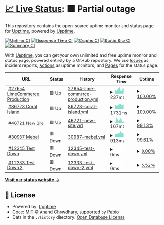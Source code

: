 # [📈 Live Status](https://demo.upptime.js.org): <!--live status--> **🟧 Partial outage**

This repository contains the open-source uptime monitor and status page for [Upptime](https://upptime.js.org), powered by [Upptime](https://github.com/upptime/upptime).

[![Uptime CI](https://github.com/LimeCommerce/upptime/workflows/Uptime%20CI/badge.svg)](https://github.com/LimeCommerce/upptime/actions?query=workflow%3A%22Uptime+CI%22)
[![Response Time CI](https://github.com/LimeCommerce/upptime/workflows/Response%20Time%20CI/badge.svg)](https://github.com/LimeCommerce/upptime/actions?query=workflow%3A%22Response+Time+CI%22)
[![Graphs CI](https://github.com/LimeCommerce/upptime/workflows/Graphs%20CI/badge.svg)](https://github.com/LimeCommerce/upptime/actions?query=workflow%3A%22Graphs+CI%22)
[![Static Site CI](https://github.com/LimeCommerce/upptime/workflows/Static%20Site%20CI/badge.svg)](https://github.com/LimeCommerce/upptime/actions?query=workflow%3A%22Static+Site+CI%22)
[![Summary CI](https://github.com/LimeCommerce/upptime/workflows/Summary%20CI/badge.svg)](https://github.com/LimeCommerce/upptime/actions?query=workflow%3A%22Summary+CI%22)

With [Upptime](https://upptime.js.org), you can get your own unlimited and free uptime monitor and status page, powered entirely by a GitHub repository. We use [Issues](https://github.com/upptime/upptime/issues) as incident reports, [Actions](https://github.com/LimeCommerce/upptime/actions) as uptime monitors, and [Pages](https://demo.upptime.js.org) for the status page.

<!--start: status pages-->
<!-- This summary is generated by Upptime (https://github.com/upptime/upptime) -->
<!-- Do not edit this manually, your changes will be overwritten -->
<!-- prettier-ignore -->
| URL | Status | History | Response Time | Uptime |
| --- | ------ | ------- | ------------- | ------ |
| <img alt="" src="https://www.limecommerce.com/favicon.svg" height="13"> [#27654 LimeCommerce Production](https://limecommerce.com) | 🟩 Up | [27654-lime-commerce-production.yml](https://github.com/LimeCommerce/upptime/commits/HEAD/history/27654-lime-commerce-production.yml) | <details><summary><img alt="Response time graph" src="./graphs/27654-lime-commerce-production/response-time-week.png" height="20"> 237ms</summary><br><a href="https://uptime.limecommerce.work/history/27654-lime-commerce-production"><img alt="Response time 237" src="https://img.shields.io/endpoint?url=https%3A%2F%2Fraw.githubusercontent.com%2FLimeCommerce%2Fupptime%2FHEAD%2Fapi%2F27654-lime-commerce-production%2Fresponse-time.json"></a><br><a href="https://uptime.limecommerce.work/history/27654-lime-commerce-production"><img alt="24-hour response time 237" src="https://img.shields.io/endpoint?url=https%3A%2F%2Fraw.githubusercontent.com%2FLimeCommerce%2Fupptime%2FHEAD%2Fapi%2F27654-lime-commerce-production%2Fresponse-time-day.json"></a><br><a href="https://uptime.limecommerce.work/history/27654-lime-commerce-production"><img alt="7-day response time 237" src="https://img.shields.io/endpoint?url=https%3A%2F%2Fraw.githubusercontent.com%2FLimeCommerce%2Fupptime%2FHEAD%2Fapi%2F27654-lime-commerce-production%2Fresponse-time-week.json"></a><br><a href="https://uptime.limecommerce.work/history/27654-lime-commerce-production"><img alt="30-day response time 237" src="https://img.shields.io/endpoint?url=https%3A%2F%2Fraw.githubusercontent.com%2FLimeCommerce%2Fupptime%2FHEAD%2Fapi%2F27654-lime-commerce-production%2Fresponse-time-month.json"></a><br><a href="https://uptime.limecommerce.work/history/27654-lime-commerce-production"><img alt="1-year response time 237" src="https://img.shields.io/endpoint?url=https%3A%2F%2Fraw.githubusercontent.com%2FLimeCommerce%2Fupptime%2FHEAD%2Fapi%2F27654-lime-commerce-production%2Fresponse-time-year.json"></a></details> | <details><summary><a href="https://uptime.limecommerce.work/history/27654-lime-commerce-production">100.00%</a></summary><a href="https://uptime.limecommerce.work/history/27654-lime-commerce-production"><img alt="All-time uptime 100.00%" src="https://img.shields.io/endpoint?url=https%3A%2F%2Fraw.githubusercontent.com%2FLimeCommerce%2Fupptime%2FHEAD%2Fapi%2F27654-lime-commerce-production%2Fuptime.json"></a><br><a href="https://uptime.limecommerce.work/history/27654-lime-commerce-production"><img alt="24-hour uptime 100.00%" src="https://img.shields.io/endpoint?url=https%3A%2F%2Fraw.githubusercontent.com%2FLimeCommerce%2Fupptime%2FHEAD%2Fapi%2F27654-lime-commerce-production%2Fuptime-day.json"></a><br><a href="https://uptime.limecommerce.work/history/27654-lime-commerce-production"><img alt="7-day uptime 100.00%" src="https://img.shields.io/endpoint?url=https%3A%2F%2Fraw.githubusercontent.com%2FLimeCommerce%2Fupptime%2FHEAD%2Fapi%2F27654-lime-commerce-production%2Fuptime-week.json"></a><br><a href="https://uptime.limecommerce.work/history/27654-lime-commerce-production"><img alt="30-day uptime 100.00%" src="https://img.shields.io/endpoint?url=https%3A%2F%2Fraw.githubusercontent.com%2FLimeCommerce%2Fupptime%2FHEAD%2Fapi%2F27654-lime-commerce-production%2Fuptime-month.json"></a><br><a href="https://uptime.limecommerce.work/history/27654-lime-commerce-production"><img alt="1-year uptime 100.00%" src="https://img.shields.io/endpoint?url=https%3A%2F%2Fraw.githubusercontent.com%2FLimeCommerce%2Fupptime%2FHEAD%2Fapi%2F27654-lime-commerce-production%2Fuptime-year.json"></a></details>
| <img alt="" src="https://coralisland.wiki/w/favicon.ico" height="13"> [#86723 Coral Island](https://coralisland.wiki/) | 🟩 Up | [86723-coral-island.yml](https://github.com/LimeCommerce/upptime/commits/HEAD/history/86723-coral-island.yml) | <details><summary><img alt="Response time graph" src="./graphs/86723-coral-island/response-time-week.png" height="20"> 1731ms</summary><br><a href="https://uptime.limecommerce.work/history/86723-coral-island"><img alt="Response time 1731" src="https://img.shields.io/endpoint?url=https%3A%2F%2Fraw.githubusercontent.com%2FLimeCommerce%2Fupptime%2FHEAD%2Fapi%2F86723-coral-island%2Fresponse-time.json"></a><br><a href="https://uptime.limecommerce.work/history/86723-coral-island"><img alt="24-hour response time 1895" src="https://img.shields.io/endpoint?url=https%3A%2F%2Fraw.githubusercontent.com%2FLimeCommerce%2Fupptime%2FHEAD%2Fapi%2F86723-coral-island%2Fresponse-time-day.json"></a><br><a href="https://uptime.limecommerce.work/history/86723-coral-island"><img alt="7-day response time 1731" src="https://img.shields.io/endpoint?url=https%3A%2F%2Fraw.githubusercontent.com%2FLimeCommerce%2Fupptime%2FHEAD%2Fapi%2F86723-coral-island%2Fresponse-time-week.json"></a><br><a href="https://uptime.limecommerce.work/history/86723-coral-island"><img alt="30-day response time 1731" src="https://img.shields.io/endpoint?url=https%3A%2F%2Fraw.githubusercontent.com%2FLimeCommerce%2Fupptime%2FHEAD%2Fapi%2F86723-coral-island%2Fresponse-time-month.json"></a><br><a href="https://uptime.limecommerce.work/history/86723-coral-island"><img alt="1-year response time 1731" src="https://img.shields.io/endpoint?url=https%3A%2F%2Fraw.githubusercontent.com%2FLimeCommerce%2Fupptime%2FHEAD%2Fapi%2F86723-coral-island%2Fresponse-time-year.json"></a></details> | <details><summary><a href="https://uptime.limecommerce.work/history/86723-coral-island">100.00%</a></summary><a href="https://uptime.limecommerce.work/history/86723-coral-island"><img alt="All-time uptime 100.00%" src="https://img.shields.io/endpoint?url=https%3A%2F%2Fraw.githubusercontent.com%2FLimeCommerce%2Fupptime%2FHEAD%2Fapi%2F86723-coral-island%2Fuptime.json"></a><br><a href="https://uptime.limecommerce.work/history/86723-coral-island"><img alt="24-hour uptime 100.00%" src="https://img.shields.io/endpoint?url=https%3A%2F%2Fraw.githubusercontent.com%2FLimeCommerce%2Fupptime%2FHEAD%2Fapi%2F86723-coral-island%2Fuptime-day.json"></a><br><a href="https://uptime.limecommerce.work/history/86723-coral-island"><img alt="7-day uptime 100.00%" src="https://img.shields.io/endpoint?url=https%3A%2F%2Fraw.githubusercontent.com%2FLimeCommerce%2Fupptime%2FHEAD%2Fapi%2F86723-coral-island%2Fuptime-week.json"></a><br><a href="https://uptime.limecommerce.work/history/86723-coral-island"><img alt="30-day uptime 100.00%" src="https://img.shields.io/endpoint?url=https%3A%2F%2Fraw.githubusercontent.com%2FLimeCommerce%2Fupptime%2FHEAD%2Fapi%2F86723-coral-island%2Fuptime-month.json"></a><br><a href="https://uptime.limecommerce.work/history/86723-coral-island"><img alt="1-year uptime 100.00%" src="https://img.shields.io/endpoint?url=https%3A%2F%2Fraw.githubusercontent.com%2FLimeCommerce%2Fupptime%2FHEAD%2Fapi%2F86723-coral-island%2Fuptime-year.json"></a></details>
| <img alt="" src="https://icons.duckduckgo.com/ip3/newsite.limecommerce.work.ico" height="13"> [#46721 New Site](https://newsite.limecommerce.work) | 🟩 Up | [46721-new-site.yml](https://github.com/LimeCommerce/upptime/commits/HEAD/history/46721-new-site.yml) | <details><summary><img alt="Response time graph" src="./graphs/46721-new-site/response-time-week.png" height="20"> 167ms</summary><br><a href="https://uptime.limecommerce.work/history/46721-new-site"><img alt="Response time 167" src="https://img.shields.io/endpoint?url=https%3A%2F%2Fraw.githubusercontent.com%2FLimeCommerce%2Fupptime%2FHEAD%2Fapi%2F46721-new-site%2Fresponse-time.json"></a><br><a href="https://uptime.limecommerce.work/history/46721-new-site"><img alt="24-hour response time 106" src="https://img.shields.io/endpoint?url=https%3A%2F%2Fraw.githubusercontent.com%2FLimeCommerce%2Fupptime%2FHEAD%2Fapi%2F46721-new-site%2Fresponse-time-day.json"></a><br><a href="https://uptime.limecommerce.work/history/46721-new-site"><img alt="7-day response time 167" src="https://img.shields.io/endpoint?url=https%3A%2F%2Fraw.githubusercontent.com%2FLimeCommerce%2Fupptime%2FHEAD%2Fapi%2F46721-new-site%2Fresponse-time-week.json"></a><br><a href="https://uptime.limecommerce.work/history/46721-new-site"><img alt="30-day response time 167" src="https://img.shields.io/endpoint?url=https%3A%2F%2Fraw.githubusercontent.com%2FLimeCommerce%2Fupptime%2FHEAD%2Fapi%2F46721-new-site%2Fresponse-time-month.json"></a><br><a href="https://uptime.limecommerce.work/history/46721-new-site"><img alt="1-year response time 167" src="https://img.shields.io/endpoint?url=https%3A%2F%2Fraw.githubusercontent.com%2FLimeCommerce%2Fupptime%2FHEAD%2Fapi%2F46721-new-site%2Fresponse-time-year.json"></a></details> | <details><summary><a href="https://uptime.limecommerce.work/history/46721-new-site">99.13%</a></summary><a href="https://uptime.limecommerce.work/history/46721-new-site"><img alt="All-time uptime 99.13%" src="https://img.shields.io/endpoint?url=https%3A%2F%2Fraw.githubusercontent.com%2FLimeCommerce%2Fupptime%2FHEAD%2Fapi%2F46721-new-site%2Fuptime.json"></a><br><a href="https://uptime.limecommerce.work/history/46721-new-site"><img alt="24-hour uptime 100.00%" src="https://img.shields.io/endpoint?url=https%3A%2F%2Fraw.githubusercontent.com%2FLimeCommerce%2Fupptime%2FHEAD%2Fapi%2F46721-new-site%2Fuptime-day.json"></a><br><a href="https://uptime.limecommerce.work/history/46721-new-site"><img alt="7-day uptime 99.13%" src="https://img.shields.io/endpoint?url=https%3A%2F%2Fraw.githubusercontent.com%2FLimeCommerce%2Fupptime%2FHEAD%2Fapi%2F46721-new-site%2Fuptime-week.json"></a><br><a href="https://uptime.limecommerce.work/history/46721-new-site"><img alt="30-day uptime 99.13%" src="https://img.shields.io/endpoint?url=https%3A%2F%2Fraw.githubusercontent.com%2FLimeCommerce%2Fupptime%2FHEAD%2Fapi%2F46721-new-site%2Fuptime-month.json"></a><br><a href="https://uptime.limecommerce.work/history/46721-new-site"><img alt="1-year uptime 99.13%" src="https://img.shields.io/endpoint?url=https%3A%2F%2Fraw.githubusercontent.com%2FLimeCommerce%2Fupptime%2FHEAD%2Fapi%2F46721-new-site%2Fuptime-year.json"></a></details>
| <img alt="" src="https://icons.duckduckgo.com/ip3/mebel.limecommerce.work.ico" height="13"> [#30987 Mebel](https://mebel.limecommerce.work) | 🟥 Down | [30987-mebel.yml](https://github.com/LimeCommerce/upptime/commits/HEAD/history/30987-mebel.yml) | <details><summary><img alt="Response time graph" src="./graphs/30987-mebel/response-time-week.png" height="20"> 913ms</summary><br><a href="https://uptime.limecommerce.work/history/30987-mebel"><img alt="Response time 913" src="https://img.shields.io/endpoint?url=https%3A%2F%2Fraw.githubusercontent.com%2FLimeCommerce%2Fupptime%2FHEAD%2Fapi%2F30987-mebel%2Fresponse-time.json"></a><br><a href="https://uptime.limecommerce.work/history/30987-mebel"><img alt="24-hour response time 1025" src="https://img.shields.io/endpoint?url=https%3A%2F%2Fraw.githubusercontent.com%2FLimeCommerce%2Fupptime%2FHEAD%2Fapi%2F30987-mebel%2Fresponse-time-day.json"></a><br><a href="https://uptime.limecommerce.work/history/30987-mebel"><img alt="7-day response time 913" src="https://img.shields.io/endpoint?url=https%3A%2F%2Fraw.githubusercontent.com%2FLimeCommerce%2Fupptime%2FHEAD%2Fapi%2F30987-mebel%2Fresponse-time-week.json"></a><br><a href="https://uptime.limecommerce.work/history/30987-mebel"><img alt="30-day response time 913" src="https://img.shields.io/endpoint?url=https%3A%2F%2Fraw.githubusercontent.com%2FLimeCommerce%2Fupptime%2FHEAD%2Fapi%2F30987-mebel%2Fresponse-time-month.json"></a><br><a href="https://uptime.limecommerce.work/history/30987-mebel"><img alt="1-year response time 913" src="https://img.shields.io/endpoint?url=https%3A%2F%2Fraw.githubusercontent.com%2FLimeCommerce%2Fupptime%2FHEAD%2Fapi%2F30987-mebel%2Fresponse-time-year.json"></a></details> | <details><summary><a href="https://uptime.limecommerce.work/history/30987-mebel">99.61%</a></summary><a href="https://uptime.limecommerce.work/history/30987-mebel"><img alt="All-time uptime 99.61%" src="https://img.shields.io/endpoint?url=https%3A%2F%2Fraw.githubusercontent.com%2FLimeCommerce%2Fupptime%2FHEAD%2Fapi%2F30987-mebel%2Fuptime.json"></a><br><a href="https://uptime.limecommerce.work/history/30987-mebel"><img alt="24-hour uptime 100.00%" src="https://img.shields.io/endpoint?url=https%3A%2F%2Fraw.githubusercontent.com%2FLimeCommerce%2Fupptime%2FHEAD%2Fapi%2F30987-mebel%2Fuptime-day.json"></a><br><a href="https://uptime.limecommerce.work/history/30987-mebel"><img alt="7-day uptime 99.61%" src="https://img.shields.io/endpoint?url=https%3A%2F%2Fraw.githubusercontent.com%2FLimeCommerce%2Fupptime%2FHEAD%2Fapi%2F30987-mebel%2Fuptime-week.json"></a><br><a href="https://uptime.limecommerce.work/history/30987-mebel"><img alt="30-day uptime 99.61%" src="https://img.shields.io/endpoint?url=https%3A%2F%2Fraw.githubusercontent.com%2FLimeCommerce%2Fupptime%2FHEAD%2Fapi%2F30987-mebel%2Fuptime-month.json"></a><br><a href="https://uptime.limecommerce.work/history/30987-mebel"><img alt="1-year uptime 99.61%" src="https://img.shields.io/endpoint?url=https%3A%2F%2Fraw.githubusercontent.com%2FLimeCommerce%2Fupptime%2FHEAD%2Fapi%2F30987-mebel%2Fuptime-year.json"></a></details>
| <img alt="" src="https://icons.duckduckgo.com/ip3/test-down.limecommerce.work.ico" height="13"> [#12345 Test Down](https://test-down.limecommerce.work) | 🟥 Down | [12345-test-down.yml](https://github.com/LimeCommerce/upptime/commits/HEAD/history/12345-test-down.yml) | <details><summary><img alt="Response time graph" src="./graphs/12345-test-down/response-time-week.png" height="20"> 0ms</summary><br><a href="https://uptime.limecommerce.work/history/12345-test-down"><img alt="Response time 0" src="https://img.shields.io/endpoint?url=https%3A%2F%2Fraw.githubusercontent.com%2FLimeCommerce%2Fupptime%2FHEAD%2Fapi%2F12345-test-down%2Fresponse-time.json"></a><br><a href="https://uptime.limecommerce.work/history/12345-test-down"><img alt="24-hour response time 0" src="https://img.shields.io/endpoint?url=https%3A%2F%2Fraw.githubusercontent.com%2FLimeCommerce%2Fupptime%2FHEAD%2Fapi%2F12345-test-down%2Fresponse-time-day.json"></a><br><a href="https://uptime.limecommerce.work/history/12345-test-down"><img alt="7-day response time 0" src="https://img.shields.io/endpoint?url=https%3A%2F%2Fraw.githubusercontent.com%2FLimeCommerce%2Fupptime%2FHEAD%2Fapi%2F12345-test-down%2Fresponse-time-week.json"></a><br><a href="https://uptime.limecommerce.work/history/12345-test-down"><img alt="30-day response time 0" src="https://img.shields.io/endpoint?url=https%3A%2F%2Fraw.githubusercontent.com%2FLimeCommerce%2Fupptime%2FHEAD%2Fapi%2F12345-test-down%2Fresponse-time-month.json"></a><br><a href="https://uptime.limecommerce.work/history/12345-test-down"><img alt="1-year response time 0" src="https://img.shields.io/endpoint?url=https%3A%2F%2Fraw.githubusercontent.com%2FLimeCommerce%2Fupptime%2FHEAD%2Fapi%2F12345-test-down%2Fresponse-time-year.json"></a></details> | <details><summary><a href="https://uptime.limecommerce.work/history/12345-test-down">0.00%</a></summary><a href="https://uptime.limecommerce.work/history/12345-test-down"><img alt="All-time uptime 0.00%" src="https://img.shields.io/endpoint?url=https%3A%2F%2Fraw.githubusercontent.com%2FLimeCommerce%2Fupptime%2FHEAD%2Fapi%2F12345-test-down%2Fuptime.json"></a><br><a href="https://uptime.limecommerce.work/history/12345-test-down"><img alt="24-hour uptime 0.00%" src="https://img.shields.io/endpoint?url=https%3A%2F%2Fraw.githubusercontent.com%2FLimeCommerce%2Fupptime%2FHEAD%2Fapi%2F12345-test-down%2Fuptime-day.json"></a><br><a href="https://uptime.limecommerce.work/history/12345-test-down"><img alt="7-day uptime 0.00%" src="https://img.shields.io/endpoint?url=https%3A%2F%2Fraw.githubusercontent.com%2FLimeCommerce%2Fupptime%2FHEAD%2Fapi%2F12345-test-down%2Fuptime-week.json"></a><br><a href="https://uptime.limecommerce.work/history/12345-test-down"><img alt="30-day uptime 0.00%" src="https://img.shields.io/endpoint?url=https%3A%2F%2Fraw.githubusercontent.com%2FLimeCommerce%2Fupptime%2FHEAD%2Fapi%2F12345-test-down%2Fuptime-month.json"></a><br><a href="https://uptime.limecommerce.work/history/12345-test-down"><img alt="1-year uptime 0.00%" src="https://img.shields.io/endpoint?url=https%3A%2F%2Fraw.githubusercontent.com%2FLimeCommerce%2Fupptime%2FHEAD%2Fapi%2F12345-test-down%2Fuptime-year.json"></a></details>
| <img alt="" src="https://icons.duckduckgo.com/ip3/test-down-again.limecommerce.work.ico" height="13"> [#12333 Test Down 2](https://test-down-again.limecommerce.work) | 🟥 Down | [12333-test-down-2.yml](https://github.com/LimeCommerce/upptime/commits/HEAD/history/12333-test-down-2.yml) | <details><summary><img alt="Response time graph" src="./graphs/12333-test-down-2/response-time-week.png" height="20"> 0ms</summary><br><a href="https://uptime.limecommerce.work/history/12333-test-down-2"><img alt="Response time 0" src="https://img.shields.io/endpoint?url=https%3A%2F%2Fraw.githubusercontent.com%2FLimeCommerce%2Fupptime%2FHEAD%2Fapi%2F12333-test-down-2%2Fresponse-time.json"></a><br><a href="https://uptime.limecommerce.work/history/12333-test-down-2"><img alt="24-hour response time 0" src="https://img.shields.io/endpoint?url=https%3A%2F%2Fraw.githubusercontent.com%2FLimeCommerce%2Fupptime%2FHEAD%2Fapi%2F12333-test-down-2%2Fresponse-time-day.json"></a><br><a href="https://uptime.limecommerce.work/history/12333-test-down-2"><img alt="7-day response time 0" src="https://img.shields.io/endpoint?url=https%3A%2F%2Fraw.githubusercontent.com%2FLimeCommerce%2Fupptime%2FHEAD%2Fapi%2F12333-test-down-2%2Fresponse-time-week.json"></a><br><a href="https://uptime.limecommerce.work/history/12333-test-down-2"><img alt="30-day response time 0" src="https://img.shields.io/endpoint?url=https%3A%2F%2Fraw.githubusercontent.com%2FLimeCommerce%2Fupptime%2FHEAD%2Fapi%2F12333-test-down-2%2Fresponse-time-month.json"></a><br><a href="https://uptime.limecommerce.work/history/12333-test-down-2"><img alt="1-year response time 0" src="https://img.shields.io/endpoint?url=https%3A%2F%2Fraw.githubusercontent.com%2FLimeCommerce%2Fupptime%2FHEAD%2Fapi%2F12333-test-down-2%2Fresponse-time-year.json"></a></details> | <details><summary><a href="https://uptime.limecommerce.work/history/12333-test-down-2">5.52%</a></summary><a href="https://uptime.limecommerce.work/history/12333-test-down-2"><img alt="All-time uptime 5.52%" src="https://img.shields.io/endpoint?url=https%3A%2F%2Fraw.githubusercontent.com%2FLimeCommerce%2Fupptime%2FHEAD%2Fapi%2F12333-test-down-2%2Fuptime.json"></a><br><a href="https://uptime.limecommerce.work/history/12333-test-down-2"><img alt="24-hour uptime 5.52%" src="https://img.shields.io/endpoint?url=https%3A%2F%2Fraw.githubusercontent.com%2FLimeCommerce%2Fupptime%2FHEAD%2Fapi%2F12333-test-down-2%2Fuptime-day.json"></a><br><a href="https://uptime.limecommerce.work/history/12333-test-down-2"><img alt="7-day uptime 5.52%" src="https://img.shields.io/endpoint?url=https%3A%2F%2Fraw.githubusercontent.com%2FLimeCommerce%2Fupptime%2FHEAD%2Fapi%2F12333-test-down-2%2Fuptime-week.json"></a><br><a href="https://uptime.limecommerce.work/history/12333-test-down-2"><img alt="30-day uptime 5.52%" src="https://img.shields.io/endpoint?url=https%3A%2F%2Fraw.githubusercontent.com%2FLimeCommerce%2Fupptime%2FHEAD%2Fapi%2F12333-test-down-2%2Fuptime-month.json"></a><br><a href="https://uptime.limecommerce.work/history/12333-test-down-2"><img alt="1-year uptime 5.52%" src="https://img.shields.io/endpoint?url=https%3A%2F%2Fraw.githubusercontent.com%2FLimeCommerce%2Fupptime%2FHEAD%2Fapi%2F12333-test-down-2%2Fuptime-year.json"></a></details>

<!--end: status pages-->

[**Visit our status website →**](https://demo.upptime.js.org)

## 📄 License

- Powered by: [Upptime](https://github.com/upptime/upptime)
- Code: [MIT](./LICENSE) © [Anand Chowdhary](https://anandchowdhary.com), supported by [Pabio](https://pabio.com)
- Data in the `./history` directory: [Open Database License](https://opendatacommons.org/licenses/odbl/1-0/)
